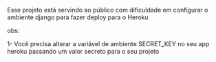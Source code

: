 Esse projeto está servindo ao público com dificuldade em configurar o ambiente django para fazer deploy para o Heroku

obs:

1- Você precisa alterar a variável de ambiente SECRET_KEY no seu app heroku passando um valor secreto para o seu projeto
